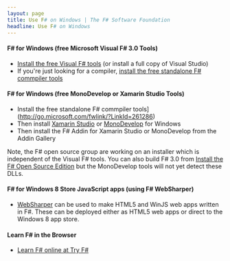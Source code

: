 ```yaml
---
layout: page
title: Use F# on Windows | The F# Software Foundation
headline: Use F# on Windows
---
```


#### F# for Windows (free Microsoft Visual F# 3.0 Tools)

* [Install the free Visual F# tools](http://fsharp.net) (or install a full copy of Visual Studio)
* If you're just looking for a compiler, [install the free standalone F# commpiler tools](http://go.microsoft.com/fwlink/?LinkId=261286) 

#### F# for Windows (free MonoDevelop or Xamarin Studio Tools)

* Install the free standalone F# commpiler tools](http://go.microsoft.com/fwlink/?LinkId=261286) 
* Then install [Xamarin Studio](http://xamarin.com/studio) or [MonoDevelop](http://monodevelop.com) for Windows
* Then install the F# Addin for Xamarin Studio or MonoDevelop from the Addin Gallery

Note, the F# open source group are working on an installer which is independent of the Visual F# tools. You can also build F# 3.0 from [Install the F# Open Source Edition](http://fsharp.github.com/fsharp) but the MonoDevelop tools will not yet detect these DLLs.

#### F# for Windows 8 Store JavaScript apps (using F# WebSharper)

* [WebSharper](http://www.websharper.com) can be used to make HTML5 and WinJS web apps written in F#. These can be deployed either as HTML5 web apps or direct to the Windows 8 app store.

#### Learn F# in the Browser

* [Learn F# online at Try F#](http://tryfsharp.org)


